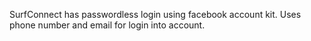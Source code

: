 SurfConnect has passwordless login using facebook account kit. Uses phone number and email for login into account.

